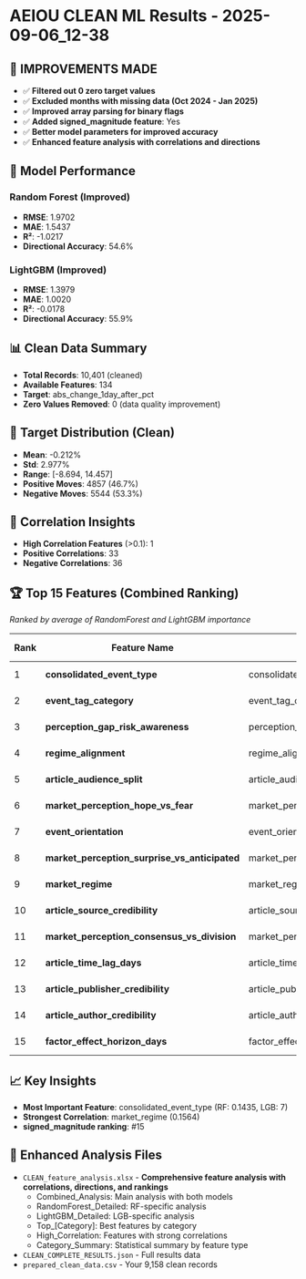 # AEIOU CLEAN ML Results - 2025-09-06_12-38

## 🎯 IMPROVEMENTS MADE
- ✅ **Filtered out 0 zero target values**
- ✅ **Excluded months with missing data (Oct 2024 - Jan 2025)**
- ✅ **Improved array parsing for binary flags**
- ✅ **Added signed_magnitude feature**: Yes
- ✅ **Better model parameters for improved accuracy**
- ✅ **Enhanced feature analysis with correlations and directions**

## 🎯 Model Performance

### Random Forest (Improved)
- **RMSE**: 1.9702
- **MAE**: 1.5437
- **R²**: -1.0217
- **Directional Accuracy**: 54.6%

### LightGBM (Improved)
- **RMSE**: 1.3979
- **MAE**: 1.0020
- **R²**: -0.0178
- **Directional Accuracy**: 55.9%

## 📊 Clean Data Summary
- **Total Records**: 10,401 (cleaned)
- **Available Features**: 134
- **Target**: abs_change_1day_after_pct
- **Zero Values Removed**: 0 (data quality improvement)

## 🎯 Target Distribution (Clean)
- **Mean**: -0.212%
- **Std**: 2.977%
- **Range**: [-8.694, 14.457]
- **Positive Moves**: 4857 (46.7%)
- **Negative Moves**: 5544 (53.3%)

## 🔗 Correlation Insights
- **High Correlation Features** (>0.1): 1
- **Positive Correlations**: 33
- **Negative Correlations**: 36

## 🏆 Top 15 Features (Combined Ranking)
*Ranked by average of RandomForest and LightGBM importance*

| Rank | Feature Name | Specific Feature | Feature Category | RF Importance | LGB Importance | Correlation | Direction |
|------|-------------|------------------|------------------|---------------|----------------|-------------|-----------|
| 1 | **consolidated_event_type** | consolidated_event_type | Core Categorical | 0.1435 | 7 | -0.0257 | negative |
| 2 | **event_tag_category** | event_tag_category | Core Categorical | 0.0918 | 10 | 0.0567 | positive |
| 3 | **perception_gap_risk_awareness** | perception_gap_risk_awareness | Extended Numerical | 0.0461 | 6 | 0.0101 | positive |
| 4 | **regime_alignment** | regime_alignment | Extended Numerical | 0.0514 | 3 | 0.0727 | positive |
| 5 | **article_audience_split** | article_audience_split | Core Categorical | 0.0445 | 4 | -0.0819 | negative |
| 6 | **market_perception_hope_vs_fear** | market_perception_hope_vs_fear | Extended Numerical | 0.0253 | 6 | -0.0069 | negative |
| 7 | **event_orientation** | event_orientation | Core Categorical | 0.0296 | 5 | 0.0086 | positive |
| 8 | **market_perception_surprise_vs_anticipated** | market_perception_surprise_vs_anticipated | Extended Numerical | 0.0202 | 5 | -0.0781 | negative |
| 9 | **market_regime** | market_regime | Core Categorical | 0.0330 | 1 | -0.1564 | negative |
| 10 | **article_source_credibility** | article_source_credibility | Core Numerical | 0.1331 | 0 | -0.0086 | negative |
| 11 | **market_perception_consensus_vs_division** | market_perception_consensus_vs_division | Extended Numerical | 0.0124 | 2 | 0.0446 | positive |
| 12 | **article_time_lag_days** | article_time_lag_days | Extended Numerical | 0.0724 | 0 | 0.0489 | positive |
| 13 | **article_publisher_credibility** | article_publisher_credibility | Extended Numerical | 0.0678 | 0 | 0.0200 | positive |
| 14 | **article_author_credibility** | article_author_credibility | Extended Numerical | 0.0469 | 0 | 0.0425 | positive |
| 15 | **factor_effect_horizon_days** | factor_effect_horizon_days | Extended Numerical | 0.0118 | 1 | 0.0138 | positive |

## 📈 Key Insights
- **Most Important Feature**: consolidated_event_type (RF: 0.1435, LGB: 7)
- **Strongest Correlation**: market_regime (0.1564)
- **signed_magnitude ranking**: #15

## 📁 Enhanced Analysis Files
- `CLEAN_feature_analysis.xlsx` - **Comprehensive feature analysis with correlations, directions, and rankings**
  - Combined_Analysis: Main analysis with both models
  - RandomForest_Detailed: RF-specific analysis  
  - LightGBM_Detailed: LGB-specific analysis
  - Top_[Category]: Best features by category
  - High_Correlation: Features with strong correlations
  - Category_Summary: Statistical summary by feature type
- `CLEAN_COMPLETE_RESULTS.json` - Full results data
- `prepared_clean_data.csv` - Your 9,158 clean records